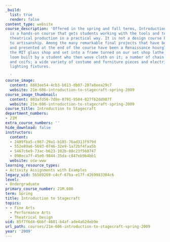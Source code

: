 ```yaml
---
_build:
  list: true
  render: false
content_type: website
course_description: 'Offered in the spring and fall terms, Introduction to Stagecraft
  is a hands-on course that gets students working with the tools and techniques of
  theatrical production in a practical way. It is not a design course but one devoted
  to artisanship. Among the many remarkable final projects that have been proposed
  and presented at the end of the course have been a Renaissance hourglass blown in
  the MIT glass shop and set into a frame turned on our set shop lathe; a four harness
  loom built by a student who then wove cloth on it; a number of chain mail tunics
  and coifs; a wide variety of costume and furniture pieces and electrified period
  lighting fixtures.

  '
course_image:
  content: 8883ee54-4cb3-b613-db07-207a8eea29c7
  website: 21m-606-introduction-to-stagecraft-spring-2009
course_image_thumbnail:
  content: 803afd56-7d8e-0791-9504-027f62dd987f
  website: 21m-606-introduction-to-stagecraft-spring-2009
course_title: Introduction to Stagecraft
department_numbers:
- 21M
extra_course_numbers: ''
hide_download: false
instructors:
  content:
  - 2489fba5-c987-29a1-b185-76ad313f979d
  - 552e89a6-5693-0746-32e9-1a72bf4faa5b
  - 5467c6e9-73ac-b623-102b-08c23f560747
  - 098eca7f-45e0-9844-35da-c847eb9b4bb1
  website: ocw-www
learning_resource_types:
- Activity Assignments with Examples
legacy_uid: 5b569269-c4cf-67ba-e17f-d269983304c6
level:
- Undergraduate
primary_course_number: 21M.606
term: Spring
title: Introduction to Stagecraft
topics:
- - Fine Arts
  - Performance Arts
  - Theatrical Design
uid: 85f7f6d4-6bbf-4681-b4af-ade4a62deb9e
url_path: courses/21m-606-introduction-to-stagecraft-spring-2009
year: '2009'
---
```

